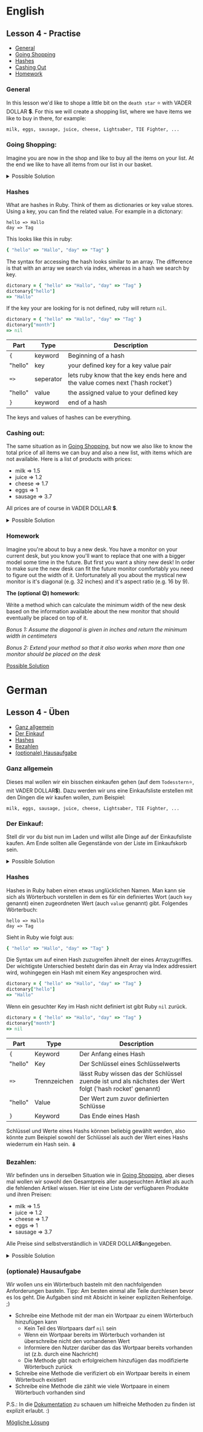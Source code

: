 # English
## Lesson 4 - Practise

  - [General](#general)
  - [Going Shopping](#going-shopping)
  - [Hashes](#hashes)
  - [Cashing Out](#cashing-out)
  - [Homework](#homework)

### General
In this lesson we'd like to shope a little bit on the `death star` ⭐ with VADER DOLLAR 💲.
For this we will create a shopping list, where we have items we like to buy in there, for example:
```
milk, eggs, sausage, juice, cheese, Lightsaber, TIE Fighter, ...
```

### Going Shopping:

Imagine you are now in the shop and like to buy all the items on your list.
At the end we like to have all items from our list in our basket.

<details>
<summary>Possible Solution</summary>

```ruby
# full shopping list
shopping_list = ["milk", "eggs", "sausage", "juice", "cheese"]

# empty shopping basket
shopping_basket = []
```

```ruby
shopping_list.each do |shopping_item|
  shopping_basket.push(shopping_item)
end
 => ["milk", "eggs", "sausage", "juice", "cheese"]

puts shopping_basket
# milk
# eggs
# sausage
# juice
# cheese
 => nil
```


The `.each` is returning the list you looped over as return value.
Check the documenation for the behaviour of other loops. 
[array#method-i-each](https://rubyapi.org/2.7/o/array#method-i-each)
</details>

### Hashes

What are hashes in Ruby. Think of them as dictionaries or key value stores. Using a key, you can find the related value. For example in a dictonary:
```
hello => Hallo
day => Tag
```

This looks like this in ruby:
```ruby
{ "hello" => "Hallo", "day" => "Tag" }
```

The syntax for accessing the hash looks similar to an array. The difference is that with an array we search via index, whereas in a hash we search by key.

```ruby
dictonary = { "hello" => "Hallo", "day" => "Tag" }
dictonary["hello"]
=> "Hallo"
```

If the key your are looking for is not defined, ruby will return `nil`.
```ruby
dictonary = { "hello" => "Hallo", "day" => "Tag" }
dictonary["month"]
=> nil
```

|Part|Type|Description|
|-|-|-|
|`{`|keyword|Beginning of a hash|
|"hello"|key|your defined key for a key value pair|
|`=>`|seperator|lets ruby know that the key ends here and the value comes next ('hash rocket')|
|"hello"|value|the assigned value to your defined key|
|`}`|keyword|end of a hash|

The keys and values of hashes can be everything.
### Cashing out:

The same situation as in [Going Shopping](#going-shopping), but now we also like to know the total price of all items we can buy and also a new list, with items which are not available. Here is a list of products with prices:

- milk => 1.5
- juice => 1.2
- cheese => 1.7
- eggs => 1
- sausage => 3.7

All prices are of course in VADER DOLLAR 💲.

<details>
<summary>Possible Solution</summary>

```ruby
shop_products = { "milk" => 1.5, "juice" => 1.2, "cheese" => 1.7, "eggs" => 1, "sausage" => 3.7 }

shopping_list = ["milk", "eggs", "sausage", "juice", "cheese", "Lightsaber", "TIE Fighter"]
shopping_basket = []

not_available_products = []
total_price = 0

shopping_list.each do |shopping_item|
  if shop_products.keys.include?(shopping_item)
    shopping_basket.push(shopping_item)
    total_price = total_price + shop_products[shopping_item]
  else
    not_available_products.push(shopping_item)
  end
end

puts "You need to pay: #{total_price} VD (VADER DOLLAR)."
# You need to pay: 9.0 VD (VADER DOLLAR).
 => nil
puts "You bought the following items: #{shopping_basket.join(", ")}"
# You bought the following items: milk, eggs, sausage, juice, cheese
 => nil
puts "The shop has none of these products: #{not_available_products.join(", ")} :("
# The shop has none of these products: Lightsaber, TIE Fighter :(
 => nil
```


</details>

### Homework

Imagine you're about to buy a new desk. You have a monitor on your current desk, but you know you'll want to replace
that one with a bigger model some time in the future. But first you want a shiny new desk! In order to make sure
the new desk can fit the future monitor comfortably you need to figure out the width of it. Unfortunately all you about
the mystical new monitor is it's diagonal (e.g. 32 inches) and it's aspect ratio (e.g. 16 by 9). 

**The (optional 😉) homework:**

Write a method which can calculate the minimum width of the new desk based on
the information available about the new monitor that should eventually be placed on top of it.

*Bonus 1: Assume the diagonal is given in inches and return the minimum width in centimeters*

*Bonus 2: Extend your method so that it also works when more than one monitor should be placed on the desk*

[Possible Solution](/lessons/examples/lesson-4-homework.rb)

# German
## Lesson 4 - Üben

  - [Ganz allgemein](#ganz-allgemein)
  - [Der Einkauf](#der-einkauf)
  - [Hashes](#hashes-1)
  - [Bezahlen](#bezahlen)
  - [(optionale) Hausaufgabe](#optionale-hausaufgabe)

### Ganz allgemein
Dieses mal wollen wir ein bisschen einkaufen gehen (auf dem `Todesstern`⭐, mit VADER DOLLAR💲).
Dazu werden wir uns eine Einkaufsliste erstellen mit den Dingen die wir kaufen wollen, zum Beispiel:

```
milk, eggs, sausage, juice, cheese, Lightsaber, TIE Fighter, ...
```

### Der Einkauf:

Stell dir vor du bist nun im Laden und willst alle Dinge auf der Einkaufsliste kaufen.
Am Ende sollten alle Gegenstände von der Liste im Einkaufskorb sein.

<details>
<summary>Possible Solution</summary>

```ruby
# Die Einkaufsliste
shopping_list = ["milk", "eggs", "sausage", "juice", "cheese"]

# Ein leerer Einkaufskorb
shopping_basket = []
```

```ruby
shopping_list.each do |shopping_item|
  shopping_basket.push(shopping_item)
end
 => ["milk", "eggs", "sausage", "juice", "cheese"]

puts shopping_basket
milk
eggs
sausage
juice
cheese
=> nil
```

Der Rückgabewert der `.each` Methode ist die Liste über die iteriert wurde.
In der Dokumentation kann das Verhalten anderer Schleifen nachgeschlagen werden:
[array#method-i-each](https://rubyapi.org/2.7/o/array#method-i-each)
</details>

### Hashes

Hashes in Ruby haben einen etwas unglücklichen Namen. Man kann sie sich als Wörterbuch vorstellen in dem es für ein definiertes Wort (auch `key` genannt) einen
zugeordneten Wert (auch `value` genannt) gibt. Folgendes Wörterbuch:
```
hello => Hallo
day => Tag
```

Sieht in Ruby wie folgt aus:
```ruby
{ "hello" => "Hallo", "day" => "Tag" }
```

Die Syntax um auf einen Hash zuzugreifen ähnelt der eines Arrayzugriffes. Der wichtigste Unterschied besteht darin das ein Array via Index addressiert wird, 
wohingegen ein Hash mit einem Key angesprochen wird.

```ruby
dictonary = { "hello" => "Hallo", "day" => "Tag" }
dictonary["hello"]
=> "Hallo"
```

Wenn ein gesuchter Key im Hash nicht definiert ist gibt Ruby `nil` zurück.
```ruby
dictonary = { "hello" => "Hallo", "day" => "Tag" }
dictonary["month"]
=> nil
```

|Part|Type|Description|
|-|-|-|
|`{`|Keyword|Der Anfang eines Hash|
|"hello"|Key|Der Schlüssel eines Schlüsselwerts|
|`=>`|Trennzeichen|lässt Ruby wissen das der Schlüssel zuende ist und als nächstes der Wert folgt ('hash rocket' genannt)|
|"hello"|Value|Der Wert zum zuvor definierten Schlüsse|
|`}`|Keyword|Das Ende eines Hash|

Schlüssel und Werte eines Hashs können beliebig gewählt werden, also könnte zum Beispiel sowohl der Schlüssel als auch der Wert eines Hashs wiederrum ein Hash 
sein. 🪆

### Bezahlen:

Wir befinden uns in derselben Situation wie in [Going Shopping](#going-shopping), aber dieses mal wollen wir sowohl den Gesamtpreis aller ausgesuchten Artikel als
auch die fehlenden Artikel wissen. Hier ist eine Liste der verfügbaren Produkte und ihren Preisen:

- milk => 1.5
- juice => 1.2
- cheese => 1.7
- eggs => 1
- sausage => 3.7

Alle Preise sind selbstverständlich in VADER DOLLAR💲angegeben.

<details>
<summary>Possible Solution</summary>

```ruby
shop_products = { "milk" => 1.5, "juice" => 1.2, "cheese" => 1.7, "eggs" => 1, "sausage" => 3.7 }

shopping_list = ["milk", "eggs", "sausage", "juice", "cheese", "Lightsaber", "TIE Fighter"]
shopping_basket = []

not_available_products = []
total_price = 0

shopping_list.each do |shopping_item|
  if shop_products.keys.include?(shopping_item)
    shopping_basket.push(shopping_item)
    total_price = total_price + shop_products[shopping_item]
  else
    not_available_products.push(shopping_item)
  end
end

puts "Es sind zu zahlen: #{total_price} VD (VADER DOLLAR)."
# Es sind zu zahlen: 9.0 VD (VADER DOLLAR).
 => nil
puts "Die folgenden Artikel wurden gekauft: #{shopping_basket.join(", ")}"
# Die folgenden Artikel wurden gekauft: milk, eggs, sausage, juice, cheese
 => nil
puts "Folgende Produkte fehlen im Laden: #{not_available_products.join(", ")} :("
# Folgende Produkte fehlen im Laden: Lightsaber, TIE Fighter :(
 => nil
```


</details>

### (optionale) Hausaufgabe

Wir wollen uns ein Wörterbuch basteln mit den nachfolgenden Anforderungen basteln. Tipp: Am besten einmal alle Teile durchlesen bevor es los geht. Die Aufgaben sind mit Absicht in keiner expliziten Reihenfolge. ;)

* Schreibe eine Methode mit der man ein Wortpaar zu einem Wörterbuch hinzufügen kann
  * Kein Teil des Wortpaars darf `nil` sein
  * Wenn ein Wortpaar bereits im Wörterbuch vorhanden ist überschreibe nicht den vorhandenen Wert
  * Informiere den Nutzer darüber das das Wortpaar bereits vorhanden ist (z.b. durch eine Nachricht)
  * Die Methode gibt nach erfolgreichem hinzufügen das modifizierte Wörterbuch zurück
* Schreibe eine Methode die verifiziert ob ein Wortpaar bereits in einem Wörterbuch existiert
* Schreibe eine Methode die zählt wie viele Wortpaare in einem Wörterbuch vorhanden sind

P.S.: In die [Dokumentation](https://rubyapi.org/2.5) zu schauen um hilfreiche Methoden zu finden ist explizit erlaubt. :)

[Mögliche Lösung](/lessons/examples/lesson-4-homework.rb)
